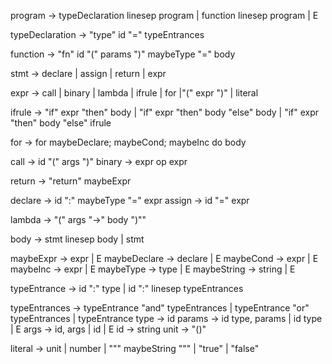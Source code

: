 program -> typeDeclaration linesep program | function linesep program | E

typeDeclaration -> "type" id "=" typeEntrances

function -> "fn" id "(" params ")" maybeType "=" body

stmt -> declare | assign | return | expr

expr -> call | binary | lambda | ifrule | for |"(" expr ")" | literal

ifrule -> "if" expr "then" body | "if" expr "then" body "else" body 
    | "if" expr "then" body "else" ifrule

for -> for maybeDeclare; maybeCond; maybeInc do body

call -> id "(" args ")"
binary -> expr op expr

return -> "return" maybeExpr

declare -> id ":" maybeType "=" expr
assign -> id "=" expr

lambda -> "(\" args "->" body ")""

body -> stmt linesep body | stmt

maybeExpr -> expr | E
maybeDeclare -> declare | E
maybeCond -> expr | E
maybeInc -> expr | E
maybeType -> type | E
maybeString -> string | E

typeEntrance -> id ":" type | id ":" linesep typeEntrances

typeEntrances -> typeEntrance "and" typeEntrances
               | typeEntrance "or" typeEntrances
               | typeEntrance
type -> id
params -> id type, params | id type | E
args -> id, args | id | E
id -> string
unit -> "()"

literal -> unit | number | "\"" maybeString "\"" | "true" | "false"
